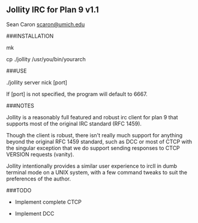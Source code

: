 Jollity IRC for Plan 9 v1.1
----------------------------------
Sean Caron scaron@umich.edu

###INSTALLATION

mk

cp ./jollity /usr/you/bin/yourarch

###USE

./jollity server nick [port]

If [port] is not specified, the program will default to 6667.

###NOTES

Jollity is a reasonably full featured and robust irc client for plan 9 that supports most of the original IRC standard (RFC 1459).

Though the client is robust, there isn't really much support for anything beyond the original RFC 1459 standard, such as DCC or most of CTCP with the singular exception that we do support sending responses to CTCP VERSION requests (vanity).

Jollity intentionally provides a similar user experience to ircII in dumb terminal mode on a UNIX system, with a few command tweaks to suit the preferences of the author.

###TODO

* Implement complete CTCP

* Implement DCC

